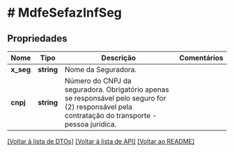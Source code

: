 # # MdfeSefazInfSeg

## Propriedades

Nome | Tipo | Descrição | Comentários
------------ | ------------- | ------------- | -------------
**x_seg** | **string** | Nome da Seguradora. |
**cnpj** | **string** | Número do CNPJ da seguradora.  Obrigatório apenas se responsável pelo seguro for (2) responsável pela contratação do transporte - pessoa jurídica. |

[[Voltar à lista de DTOs]](../../README.md#models) [[Voltar à lista de API]](../../README.md#endpoints) [[Voltar ao README]](../../README.md)
